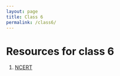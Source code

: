 ```yaml
---
layout: page
title: Class 6
permalink: /class6/
---
```


# Resources for class 6

1. [NCERT](http://ncert.nic.in/textbook/textbook.htm?fess1=0-11)
